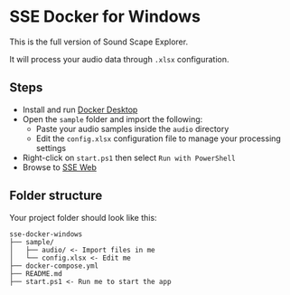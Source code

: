 # SSE Docker for Windows

This is the full version of Sound Scape Explorer.

It will process your audio data through `.xlsx` configuration.

## Steps

- Install and run [Docker Desktop](https://www.docker.com/products/docker-desktop)
- Open the `sample` folder and import the following:
  - Paste your audio samples inside the `audio` directory
  - Edit the `config.xlsx` configuration file to manage your processing settings
- Right-click on `start.ps1` then select `Run with PowerShell`
- Browse to [SSE Web](http://localhost:8080)

## Folder structure

Your project folder should look like this:

```
sse-docker-windows
├── sample/
│   ├── audio/ <- Import files in me
│   └── config.xlsx <- Edit me
├── docker-compose.yml
├── README.md
├── start.ps1 <- Run me to start the app
```
